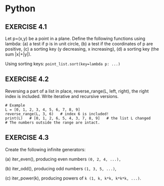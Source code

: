 # Python
## EXERCISE 4.1

Let p=(x,y) be a point in a plane. Define the following functions using lambda:
(a) a test if p is in unit circle,
(b) a test if the coordinates of p are positive,
(c) a sorting key (y decreasing, x increasing),
(d) a sorting key (the sum |x|+|y|).

Using sorting keys: `point_list.sort(key=lambda p: ...)`

## EXERCISE 4.2

Reversing a part of a list in place, reverse_range(L, left, right), the right index is included. Write iterative and recursive versions.
```
# Example
L = [0, 1, 2, 3, 4, 5, 6, 7, 8, 9]
reverse_range(L, 3, 6)   # index 6 is included!
print(L)   # [0, 1, 2, 6, 5, 4, 3, 7, 8, 9]   # the list L changed
# The numbers outside the range are intact.
```
## EXERCISE 4.3

Create the following infinite generators:

(a) iter_even(), producing even numbers `(0, 2, 4, ...),`

(b) iter_odd(), producing odd numbers `(1, 3, 5, ...)`,

(c) iter_power(k), producing powers of `k (1, k, k*k, k*k*k, ...)`.
